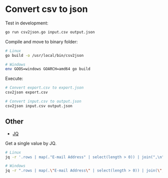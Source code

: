# Convert csv to json

Test in development:

```bash
go run csv2json.go input.csv output.json
```

Compile and move to binary folder:

```bash
# Linux
go build -o /usr/local/bin/csv2json

# Windows
env GOOS=windows GOARCH=amd64 go build
```

Execute:

```bash
# Convert export.csv to export.json
csv2json export.csv

# Convert input.csv to output.json
csv2json input.csv output.json
```

## Other

* [JQ](https://stedolan.github.io/jq/download/)

Get a single value by JQ.

```bash
# Linux
jq -r '.rows | map(."E-mail Address" | select(length > 0)) | join(",\n")' input.json > email.txt

# Windows
jq -r ".rows | map(.\"E-mail Address\" | select(length > 0)) | join(\",\n\")" input.json > email.txt
```
